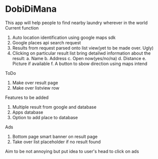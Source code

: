 # DobiDiMana

This app will help people to find nearby laundry wherever in the world
Current function
1. Auto location identification using google maps sdk
2. Google places api search request
3. Results from request parsed onto list view(yet to be made over. Ugly) 
4. Clicking on particular result list bring detailwd information about the result:
 a. Name
 b. Address
 c. Open now(yes/no/na) 
 d. Distance 
 e. Picture if available
 f. A button to sbow direction using maps intend
 
ToDo

1. Make over result page
2. Make over listview row


Features to be added

1. Multiple result from google and database
2. Apps database 
3. Option to add place to database

Ads
1. Bottom page smart banner on result page 
2. Take over list placeholder if no result found

Aim to be not annoying but put idea to user's head to click on ads


 
